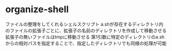 # organize-shell
ファイルの整理をしてくれるシェルスクリプト
a.shが存在するディレクトリ内のファイルの拡張子ごとに、拡張子の名前のディレクトリを作成して移動させる
拡張子の無いファイルはtmpに移動させる
第1引数に特定のディレクトリのa.shからの相対パスを指定することで、指定したディレクトリでも同様の処理が可能
